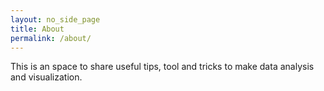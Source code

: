 ```yaml
---
layout: no_side_page
title: About
permalink: /about/
---
```


 <div class="mt50"></div> 

This is an space to share useful tips, tool and tricks to make data analysis and visualization.